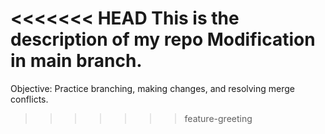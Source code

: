 <<<<<<< HEAD
This is the description of my repo
Modification in main branch.
=======
Objective: Practice branching, making changes, and resolving merge conflicts.
>>>>>>> feature-greeting
